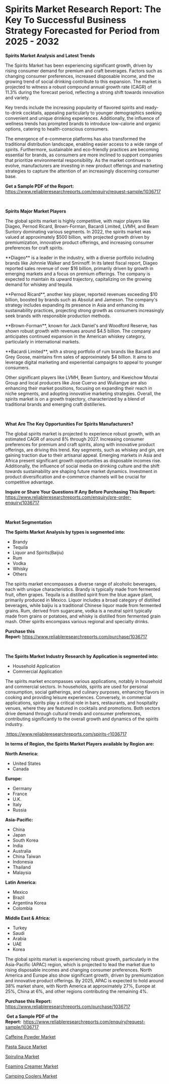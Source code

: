 <p><h1>Spirits Market Research Report: The Key To Successful Business Strategy Forecasted for Period from 2025 - 2032</h1></p><p><strong>Spirits Market Analysis and Latest Trends</strong></p>
<p><p>The Spirits Market has been experiencing significant growth, driven by rising consumer demand for premium and craft beverages. Factors such as changing consumer preferences, increased disposable income, and the growing trend of social drinking contribute to this expansion. The market is projected to witness a robust compound annual growth rate (CAGR) of 11.3% during the forecast period, reflecting a strong shift towards innovation and variety.</p><p>Key trends include the increasing popularity of flavored spirits and ready-to-drink cocktails, appealing particularly to younger demographics seeking convenient and unique drinking experiences. Additionally, the influence of wellness trends has prompted brands to introduce low-calorie and organic options, catering to health-conscious consumers. </p><p>The emergence of e-commerce platforms has also transformed the traditional distribution landscape, enabling easier access to a wide range of spirits. Furthermore, sustainable and eco-friendly practices are becoming essential for brands, as consumers are more inclined to support companies that prioritize environmental responsibility. As the market continues to evolve, manufacturers are investing in new product offerings and marketing strategies to capture the attention of an increasingly discerning consumer base.</p></p>
<p><strong>Get a Sample PDF of the Report:&nbsp;</strong> <a href="https://www.reliableresearchreports.com/enquiry/request-sample/1036717?utm_campaign=37&utm_medium=2&utm_source=Github&utm_content=ia&utm_term=14022025&utm_id=spirits">https://www.reliableresearchreports.com/enquiry/request-sample/1036717</a></p>
<p>&nbsp;</p>
<p><strong>Spirits Major Market Players</strong></p>
<p><p>The global spirits market is highly competitive, with major players like Diageo, Pernod Ricard, Brown-Forman, Bacardi Limited, LVMH, and Beam Suntory dominating various segments. In 2022, the spirits market was valued at approximately $500 billion, with projected growth driven by premiumization, innovative product offerings, and increasing consumer preferences for craft spirits.</p><p>**Diageo** is a leader in the industry, with a diverse portfolio including brands like Johnnie Walker and Smirnoff. In its latest fiscal report, Diageo reported sales revenue of over $16 billion, primarily driven by growth in emerging markets and a focus on premium offerings. The company is expected to maintain its upward trajectory, capitalizing on the growing demand for whiskey and tequila.</p><p>**Pernod Ricard**, another key player, reported revenues exceeding $10 billion, boosted by brands such as Absolut and Jameson. The company's strategy includes expanding its presence in Asia and enhancing its sustainability practices, projecting strong growth as consumers increasingly seek brands with responsible production methods.</p><p>**Brown-Forman**, known for Jack Daniel's and Woodford Reserve, has shown robust growth with revenues around $4.5 billion. The company anticipates continued expansion in the American whiskey category, particularly in international markets.</p><p>**Bacardi Limited**, with a strong portfolio of rum brands like Bacardi and Grey Goose, maintains firm sales of approximately $4 billion. It aims to leverage digital marketing and experiential campaigns to appeal to younger consumers.</p><p>Other significant players like LVMH, Beam Suntory, and Kweichow Moutai Group and local producers like Jose Cuervo and Wuliangye are also enhancing their market positions, focusing on expanding their reach in niche segments, and adopting innovative marketing strategies. Overall, the spirits market is on a growth trajectory, characterized by a blend of traditional brands and emerging craft distilleries.</p></p>
<p>&nbsp;</p>
<p><strong>What Are The Key Opportunities For Spirits Manufacturers?</strong></p>
<p><p>The global spirits market is projected to experience robust growth, with an estimated CAGR of around 8% through 2027. Increasing consumer preferences for premium and craft spirits, along with innovative product offerings, are driving this trend. Key segments, such as whiskey and gin, are gaining traction due to their artisanal appeal. Emerging markets in Asia and Africa present significant growth opportunities as disposable incomes rise. Additionally, the influence of social media on drinking culture and the shift towards sustainability are shaping future market dynamics. Investment in product diversification and e-commerce channels will be crucial for competitive advantage.</p></p>
<p><strong>Inquire or Share Your Questions If Any Before Purchasing This Report:</strong> <a href="https://www.reliableresearchreports.com/enquiry/pre-order-enquiry/1036717?utm_campaign=37&utm_medium=2&utm_source=Github&utm_content=ia&utm_term=14022025&utm_id=spirits">https://www.reliableresearchreports.com/enquiry/pre-order-enquiry/1036717</a></p>
<p>&nbsp;</p>
<p><strong>Market Segmentation</strong></p>
<p><strong>The Spirits Market Analysis by types is segmented into:</strong></p>
<p><ul><li>Brandy</li><li>Tequila</li><li>Liquor and Spirits(Baijiu)</li><li>Rum</li><li>Vodka</li><li>Whisky</li><li>Others</li></ul></p>
<p><p>The spirits market encompasses a diverse range of alcoholic beverages, each with unique characteristics. Brandy is typically made from fermented fruit, often grapes. Tequila is a distilled spirit from the blue agave plant, primarily produced in Mexico. Liquor includes a broad category of distilled beverages, while baijiu is a traditional Chinese liquor made from fermented grains. Rum, derived from sugarcane, vodka is a neutral spirit typically made from grains or potatoes, and whisky is distilled from fermented grain mash. Other spirits encompass various regional and specialty drinks.</p></p>
<p><strong>Purchase this Report:&nbsp;</strong><a href="https://www.reliableresearchreports.com/purchase/1036717?utm_campaign=37&utm_medium=2&utm_source=Github&utm_content=ia&utm_term=14022025&utm_id=spirits">https://www.reliableresearchreports.com/purchase/1036717</a></p>
<p>&nbsp;</p>
<p><strong>The Spirits Market Industry Research by Application is segmented into:</strong></p>
<p><ul><li>Household Application</li><li>Commercial Application</li></ul></p>
<p><p>The spirits market encompasses various applications, notably in household and commercial sectors. In households, spirits are used for personal consumption, social gatherings, and culinary purposes, enhancing flavors in cooking and providing leisure experiences. Conversely, in commercial applications, spirits play a critical role in bars, restaurants, and hospitality venues, where they are featured in cocktails and promotions. Both sectors drive demand through cultural trends and consumer preferences, contributing significantly to the overall growth and dynamics of the spirits industry.</p></p>
<p><a href="https://www.reliableresearchreports.com/spirits-r1036717?utm_campaign=37&utm_medium=2&utm_source=Github&utm_content=ia&utm_term=14022025&utm_id=spirits">&nbsp;https://www.reliableresearchreports.com/spirits-r1036717</a></p>
<p><strong>In terms of Region, the Spirits Market Players available by Region are:</strong></p>
<p>
    <p> <strong> North America: </strong>
        <ul>
            <li>United States</li>
            <li>Canada</li>
        </ul>
        </p> 
    <p> <strong> Europe: </strong>
        <ul>
            <li>Germany</li>
            <li>France</li>
            <li>U.K.</li>
            <li>Italy</li>
            <li>Russia</li>
        </ul>
        </p> 
    <p> <strong> Asia-Pacific: </strong>
        <ul>
            <li>China</li>
            <li>Japan</li>
            <li>South Korea</li>
            <li>India</li>
            <li>Australia</li>
            <li>China Taiwan</li>
            <li>Indonesia</li>
            <li>Thailand</li>
            <li>Malaysia</li>
        </ul>
        </p> 
    <p> <strong> Latin America: </strong>
        <ul>
            <li>Mexico</li>
            <li>Brazil</li>
            <li>Argentina Korea</li>
            <li>Colombia</li>
        </ul>
        </p> 
    <p> <strong> Middle East & Africa: </strong>
        <ul>
            <li>Turkey</li>
            <li>Saudi</li>
            <li>Arabia</li>
            <li>UAE</li>
            <li>Korea</li>
        </ul>
    </p>
    </p>
<p><p>The global spirits market is experiencing robust growth, particularly in the Asia-Pacific (APAC) region, which is projected to lead the market due to rising disposable incomes and changing consumer preferences. North America and Europe also show significant growth, driven by premiumization and innovative product offerings. By 2025, APAC is expected to hold around 38% market share, with North America at approximately 27%, Europe at 25%, China at 6%, and other regions contributing the remaining 4%.</p></p>
<p><strong>Purchase this Report: </strong><a href="https://www.reliableresearchreports.com/purchase/1036717?utm_campaign=37&utm_medium=2&utm_source=Github&utm_content=ia&utm_term=14022025&utm_id=spirits">https://www.reliableresearchreports.com/purchase/1036717</a></p>
<p>&nbsp;<strong>Get a Sample PDF of the Report:&nbsp;&nbsp;</strong><a href="https://www.reliableresearchreports.com/enquiry/request-sample/1036717?utm_campaign=37&utm_medium=2&utm_source=Github&utm_content=ia&utm_term=14022025&utm_id=spirits">https://www.reliableresearchreports.com/enquiry/request-sample/1036717</a></p>
<p><strong></strong></p>
<p><p><a href="https://github.com/binnazcassam/Market-Research-Report-List-1/blob/main/caffeine-powder-market.md?utm_campaign=37&utm_medium=2&utm_source=Github&utm_content=ia&utm_term=14022025&utm_id=spirits">Caffeine Powder Market</a></p><p><a href="https://github.com/meuskocov/Market-Research-Report-List-1/blob/main/pasta-sauce-market.md?utm_campaign=37&utm_medium=2&utm_source=Github&utm_content=ia&utm_term=14022025&utm_id=spirits">Pasta Sauce Market</a></p><p><a href="https://github.com/elitasvimal/Market-Research-Report-List-1/blob/main/spirulina-market.md?utm_campaign=37&utm_medium=2&utm_source=Github&utm_content=ia&utm_term=14022025&utm_id=spirits">Spirulina Market</a></p><p><a href="https://github.com/raeezkenedz/Market-Research-Report-List-1/blob/main/foaming-creamer-market.md?utm_campaign=37&utm_medium=2&utm_source=Github&utm_content=ia&utm_term=14022025&utm_id=spirits">Foaming Creamer Market</a></p><p><a href="https://github.com/pelahotayabe/Market-Research-Report-List-1/blob/main/camping-coolers-market.md?utm_campaign=37&utm_medium=2&utm_source=Github&utm_content=ia&utm_term=14022025&utm_id=spirits">Camping Coolers Market</a></p></p>